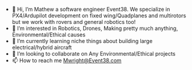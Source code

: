- 👋 Hi, I’m Mathew a software engineer Event38. We specialize in PX4/Ardupilot development on fixed wing/Quadplanes and multirotors but we work with rovers and general robotics too! 
- 👀 I’m interested in  Robotics, Drones, Making pretty much anything, Environmental/Ethical causes
- 🌱 I’m currently learning niche things about building large electrical/hybrid aircraft
- 💞️ I’m looking to collaborate on Any Environmental/Ethical projects
- 📫 How to reach me Mwright@Event38.com

<!---
mwrightE38/mwrightE38 is a ✨ special ✨ repository because its `README.md` (this file) appears on your GitHub profile.
You can click the Preview link to take a look at your changes.
--->
